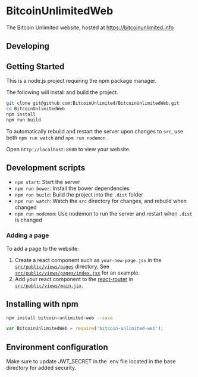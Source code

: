 # BitcoinUnlimitedWeb

The Bitcoin Unlimited website, hosted at https://bitcoinunlimited.info

## Developing

## Getting Started

This is a node.js project requiring the npm package manager.

The following will install and build the project.

```bash
git clone git@github.com:BitcoinUnlimited/BitcoinUnlimitedWeb.git
cd BitcoinUnlimitedWeb
npm install
npm run build
```

To automatically rebuild and restart the server upon changes to `src`, use both `npm run watch` and `npm run nodemon`.

Open `http://localhost:8080` to view your website.

## Development scripts

* `npm start`: Start the server
* `npm run bower`: Install the bower dependencies
* `npm run build`: Build the project into the `.dist` folder
* `npm run watch`: Watch the `src` directory for changes, and rebuild when changed
* `npm run nodemon`: Use nodemon to run the server and restart when `.dist` is changed

### Adding a page

To add a page to the website:

1. Create a react component such as `your-new-page.jsx` in the [`src/public/views/pages`](https://github.com/BitcoinUnlimited/BitcoinUnlimitedWeb/tree/master/src/public/views/pages) directory. See [`src/public/views/pages/index.jsx`](https://github.com/BitcoinUnlimited/BitcoinUnlimitedWeb/blob/master/src/public/views/pages/index.jsx) for an example.
2. Add your react component to the [react-router](https://github.com/reactjs/react-router) in [`src/public/views/main.jsx`](https://github.com/BitcoinUnlimited/BitcoinUnlimitedWeb/blob/master/src/public/views/main.jsx).

## Installing with npm

```bash
npm install bitcoin-unlimited-web --save
```

```javascript
var BitcoinUnlimitedWeb = require('bitcoin-unlimited-web');
```

## Environment configuration

Make sure to update JWT_SECRET in the .env file located in the base directory for added security.
